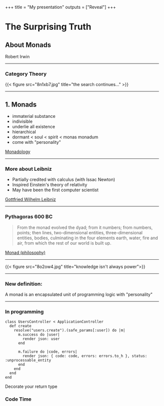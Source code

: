+++
title = "My presentation"
outputs = ["Reveal"]
+++

# The Surprising Truth

## About Monads

Robert Irwin

---

### Category Theory

{{< figure src="8n1xb7.jpg" title="the search continues..." >}}

---

## 1. Monads

- immaterial substance
- indivisible
- underlie all existence
- hierarchical
- dormant < soul < spirit < monas monadum
- come with "personality"

[Monadology](https://en.wikipedia.org/wiki/Monadology)

---

### More about Leibniz

- Partially credited with calculus (with Issac Newton)
- Inspired Einstein's theory of relativity
- May have been the first computer scientist

[Gottfried Wilhelm Leibniz](https://en.wikipedia.org/wiki/Gottfried_Wilhelm_Leibniz)

---

### Pythagoras 600 BC

> From the monad evolved the dyad; from it numbers; from numbers, points; then lines, two-dimensional entities, three-dimensional entities, bodies, culminating in the four elements earth, water, fire and air, from which the rest of our world is built up.

[Monad (philosophy)](https://en.wikipedia.org/wiki/Monad_(philosophy))

---

{{< figure src="8o2ow4.jpg" title="knowledge isn't always power">}}

---

### New definition:

A monad is an encapsulated unit of programming logic with "personality"

---

### In programming
```
class UsersController < ApplicationController
  def create
    resolve("users.create").(safe_params[:user]) do |m|
      m.success do |user|
        render json: user
      end

      m.failure do |code, errors|
        render json: { code: code, errors: errors.to_h }, status: :unprocessable_entity
      end
    end
  end
end
```
Decorate your return type

### Code Time
